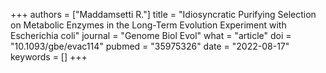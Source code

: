 +++
authors = ["Maddamsetti R."]
title = "Idiosyncratic Purifying Selection on Metabolic Enzymes in the Long-Term Evolution Experiment with Escherichia coli"
journal = "Genome Biol Evol"
what = "article"
doi = "10.1093/gbe/evac114"
pubmed = "35975326"
date = "2022-08-17"
keywords = []
+++


